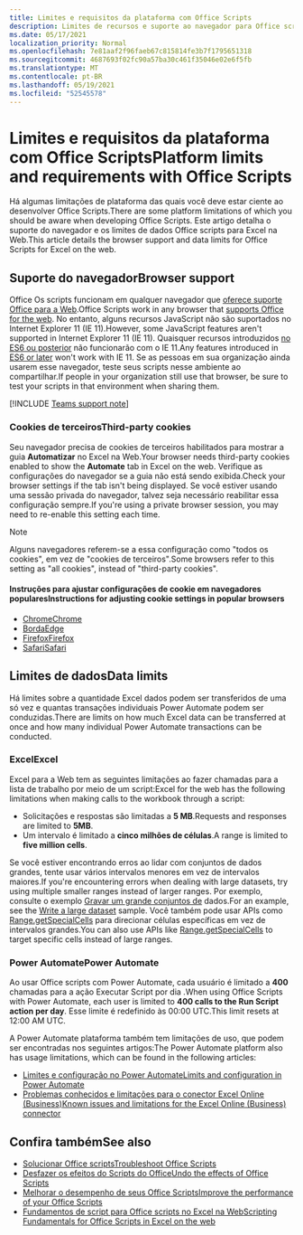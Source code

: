 ```yaml
---
title: Limites e requisitos da plataforma com Office Scripts
description: Limites de recursos e suporte ao navegador para Office scripts quando usados com Excel na Web
ms.date: 05/17/2021
localization_priority: Normal
ms.openlocfilehash: 7e81aaf2f96faeb67c815814fe3b7f1795651318
ms.sourcegitcommit: 4687693f02fc90a57ba30c461f35046e02e6f5fb
ms.translationtype: MT
ms.contentlocale: pt-BR
ms.lasthandoff: 05/19/2021
ms.locfileid: "52545578"
---
```

# <a name="platform-limits-and-requirements-with-office-scripts"></a><span data-ttu-id="37a26-103">Limites e requisitos da plataforma com Office Scripts</span><span class="sxs-lookup"><span data-stu-id="37a26-103">Platform limits and requirements with Office Scripts</span></span>

<span data-ttu-id="37a26-104">Há algumas limitações de plataforma das quais você deve estar ciente ao desenvolver Office Scripts.</span><span class="sxs-lookup"><span data-stu-id="37a26-104">There are some platform limitations of which you should be aware when developing Office Scripts.</span></span> <span data-ttu-id="37a26-105">Este artigo detalha o suporte do navegador e os limites de dados Office scripts para Excel na Web.</span><span class="sxs-lookup"><span data-stu-id="37a26-105">This article details the browser support and data limits for Office Scripts for Excel on the web.</span></span>

## <a name="browser-support"></a><span data-ttu-id="37a26-106">Suporte do navegador</span><span class="sxs-lookup"><span data-stu-id="37a26-106">Browser support</span></span>

<span data-ttu-id="37a26-107">Office Os scripts funcionam em qualquer navegador que [oferece suporte Office para a Web](https://support.microsoft.com/office/ad1303e0-a318-47aa-b409-d3a5eb44e452).</span><span class="sxs-lookup"><span data-stu-id="37a26-107">Office Scripts work in any browser that [supports Office for the web](https://support.microsoft.com/office/ad1303e0-a318-47aa-b409-d3a5eb44e452).</span></span> <span data-ttu-id="37a26-108">No entanto, alguns recursos JavaScript não são suportados no Internet Explorer 11 (IE 11).</span><span class="sxs-lookup"><span data-stu-id="37a26-108">However, some JavaScript features aren't supported in Internet Explorer 11 (IE 11).</span></span> <span data-ttu-id="37a26-109">Quaisquer recursos introduzidos [no ES6 ou posterior](https://www.w3schools.com/Js/js_es6.asp) não funcionarão com o IE 11.</span><span class="sxs-lookup"><span data-stu-id="37a26-109">Any features introduced in [ES6 or later](https://www.w3schools.com/Js/js_es6.asp) won't work with IE 11.</span></span> <span data-ttu-id="37a26-110">Se as pessoas em sua organização ainda usarem esse navegador, teste seus scripts nesse ambiente ao compartilhar.</span><span class="sxs-lookup"><span data-stu-id="37a26-110">If people in your organization still use that browser, be sure to test your scripts in that environment when sharing them.</span></span>

[!INCLUDE [Teams support note](../includes/teams-support-note.md)]

### <a name="third-party-cookies"></a><span data-ttu-id="37a26-111">Cookies de terceiros</span><span class="sxs-lookup"><span data-stu-id="37a26-111">Third-party cookies</span></span>

<span data-ttu-id="37a26-112">Seu navegador precisa de cookies de terceiros habilitados para mostrar a guia **Automatizar** no Excel na Web.</span><span class="sxs-lookup"><span data-stu-id="37a26-112">Your browser needs third-party cookies enabled to show the **Automate** tab in Excel on the web.</span></span> <span data-ttu-id="37a26-113">Verifique as configurações do navegador se a guia não está sendo exibida.</span><span class="sxs-lookup"><span data-stu-id="37a26-113">Check your browser settings if the tab isn't being displayed.</span></span> <span data-ttu-id="37a26-114">Se você estiver usando uma sessão privada do navegador, talvez seja necessário reabilitar essa configuração sempre.</span><span class="sxs-lookup"><span data-stu-id="37a26-114">If you're using a private browser session, you may need to re-enable this setting each time.</span></span>

> [!NOTE]
> <span data-ttu-id="37a26-115">Alguns navegadores referem-se a essa configuração como "todos os cookies", em vez de "cookies de terceiros".</span><span class="sxs-lookup"><span data-stu-id="37a26-115">Some browsers refer to this setting as "all cookies", instead of "third-party cookies".</span></span>

#### <a name="instructions-for-adjusting-cookie-settings-in-popular-browsers"></a><span data-ttu-id="37a26-116">Instruções para ajustar configurações de cookie em navegadores populares</span><span class="sxs-lookup"><span data-stu-id="37a26-116">Instructions for adjusting cookie settings in popular browsers</span></span>

- [<span data-ttu-id="37a26-117">Chrome</span><span class="sxs-lookup"><span data-stu-id="37a26-117">Chrome</span></span>](https://support.google.com/chrome/answer/95647)
- [<span data-ttu-id="37a26-118">Borda</span><span class="sxs-lookup"><span data-stu-id="37a26-118">Edge</span></span>](https://support.microsoft.com/microsoft-edge/temporarily-allow-cookies-and-site-data-in-microsoft-edge-597f04f2-c0ce-f08c-7c2b-541086362bd2)
- [<span data-ttu-id="37a26-119">Firefox</span><span class="sxs-lookup"><span data-stu-id="37a26-119">Firefox</span></span>](https://support.mozilla.org/kb/disable-third-party-cookies)
- [<span data-ttu-id="37a26-120">Safari</span><span class="sxs-lookup"><span data-stu-id="37a26-120">Safari</span></span>](https://support.apple.com/guide/safari/manage-cookies-and-website-data-sfri11471/mac)

## <a name="data-limits"></a><span data-ttu-id="37a26-121">Limites de dados</span><span class="sxs-lookup"><span data-stu-id="37a26-121">Data limits</span></span>

<span data-ttu-id="37a26-122">Há limites sobre a quantidade Excel dados podem ser transferidos de uma só vez e quantas transações individuais Power Automate podem ser conduzidas.</span><span class="sxs-lookup"><span data-stu-id="37a26-122">There are limits on how much Excel data can be transferred at once and how many individual Power Automate transactions can be conducted.</span></span>

### <a name="excel"></a><span data-ttu-id="37a26-123">Excel</span><span class="sxs-lookup"><span data-stu-id="37a26-123">Excel</span></span>

<span data-ttu-id="37a26-124">Excel para a Web tem as seguintes limitações ao fazer chamadas para a lista de trabalho por meio de um script:</span><span class="sxs-lookup"><span data-stu-id="37a26-124">Excel for the web has the following limitations when making calls to the workbook through a script:</span></span>

- <span data-ttu-id="37a26-125">Solicitações e respostas são limitadas a **5 MB**.</span><span class="sxs-lookup"><span data-stu-id="37a26-125">Requests and responses are limited to **5MB**.</span></span>
- <span data-ttu-id="37a26-126">Um intervalo é limitado a **cinco milhões de células**.</span><span class="sxs-lookup"><span data-stu-id="37a26-126">A range is limited to **five million cells**.</span></span>

<span data-ttu-id="37a26-127">Se você estiver encontrando erros ao lidar com conjuntos de dados grandes, tente usar vários intervalos menores em vez de intervalos maiores.</span><span class="sxs-lookup"><span data-stu-id="37a26-127">If you're encountering errors when dealing with large datasets, try using multiple smaller ranges instead of larger ranges.</span></span> <span data-ttu-id="37a26-128">Por exemplo, consulte o exemplo [Gravar um grande conjuntos de](../resources/samples/write-large-dataset.md) dados.</span><span class="sxs-lookup"><span data-stu-id="37a26-128">For an example, see the [Write a large dataset](../resources/samples/write-large-dataset.md) sample.</span></span> <span data-ttu-id="37a26-129">Você também pode usar APIs como [Range.getSpecialCells](/javascript/api/office-scripts/excelscript/excelscript.range#getspecialcells-celltype--cellvaluetype-) para direcionar células específicas em vez de intervalos grandes.</span><span class="sxs-lookup"><span data-stu-id="37a26-129">You can also use APIs like [Range.getSpecialCells](/javascript/api/office-scripts/excelscript/excelscript.range#getspecialcells-celltype--cellvaluetype-) to target specific cells instead of large ranges.</span></span>

### <a name="power-automate"></a><span data-ttu-id="37a26-130">Power Automate</span><span class="sxs-lookup"><span data-stu-id="37a26-130">Power Automate</span></span>

<span data-ttu-id="37a26-131">Ao usar Office scripts com Power Automate, cada usuário é limitado a **400** chamadas para a ação Executar Script por dia .</span><span class="sxs-lookup"><span data-stu-id="37a26-131">When using Office Scripts with Power Automate, each user is limited to **400 calls to the Run Script action per day**.</span></span> <span data-ttu-id="37a26-132">Esse limite é redefinido às 00:00 UTC.</span><span class="sxs-lookup"><span data-stu-id="37a26-132">This limit resets at 12:00 AM UTC.</span></span>

<span data-ttu-id="37a26-133">A Power Automate plataforma também tem limitações de uso, que podem ser encontradas nos seguintes artigos:</span><span class="sxs-lookup"><span data-stu-id="37a26-133">The Power Automate platform also has usage limitations, which can be found in the following articles:</span></span>

- [<span data-ttu-id="37a26-134">Limites e configuração no Power Automate</span><span class="sxs-lookup"><span data-stu-id="37a26-134">Limits and configuration in Power Automate</span></span>](/power-automate/limits-and-config)
- [<span data-ttu-id="37a26-135">Problemas conhecidos e limitações para o conector Excel Online (Business)</span><span class="sxs-lookup"><span data-stu-id="37a26-135">Known issues and limitations for the Excel Online (Business) connector</span></span>](/connectors/excelonlinebusiness/#known-issues-and-limitations)

## <a name="see-also"></a><span data-ttu-id="37a26-136">Confira também</span><span class="sxs-lookup"><span data-stu-id="37a26-136">See also</span></span>

- [<span data-ttu-id="37a26-137">Solucionar Office scripts</span><span class="sxs-lookup"><span data-stu-id="37a26-137">Troubleshoot Office Scripts</span></span>](troubleshooting.md)
- [<span data-ttu-id="37a26-138">Desfazer os efeitos do Scripts do Office</span><span class="sxs-lookup"><span data-stu-id="37a26-138">Undo the effects of Office Scripts</span></span>](undo.md)
- [<span data-ttu-id="37a26-139">Melhorar o desempenho de seus Office Scripts</span><span class="sxs-lookup"><span data-stu-id="37a26-139">Improve the performance of your Office Scripts</span></span>](../develop/web-client-performance.md)
- [<span data-ttu-id="37a26-140">Fundamentos de script para Office scripts no Excel na Web</span><span class="sxs-lookup"><span data-stu-id="37a26-140">Scripting Fundamentals for Office Scripts in Excel on the web</span></span>](../develop/scripting-fundamentals.md)
